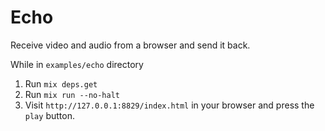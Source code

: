 # Echo

Receive video and audio from a browser and send it back.

While in `examples/echo` directory

1. Run `mix deps.get`
2. Run `mix run --no-halt`
3. Visit `http://127.0.0.1:8829/index.html` in your browser and press the `play` button.
